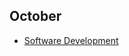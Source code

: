 ## October
- [Software Development](img/software-development-methods-explained-with-cars-toggl-infographic-02.jpg)
